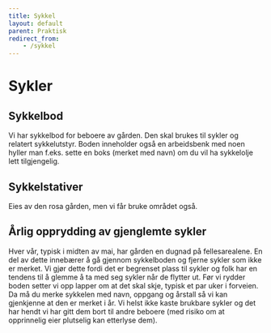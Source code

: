 ```yaml
---
title: Sykkel
layout: default
parent: Praktisk
redirect_from:
    - /sykkel
---
```


# Sykler

## Sykkelbod
Vi har sykkelbod for beboere av gården. Den skal brukes til sykler og relatert sykkelutstyr. Boden inneholder også en arbeidsbenk med noen hyller man f.eks. sette en boks (merket med navn) om du vil ha sykkelolje lett tilgjengelig.
## Sykkelstativer
Eies av den rosa gården, men vi får bruke området også.
## Årlig opprydding av gjenglemte sykler
Hver vår, typisk i midten av mai, har gården en dugnad på fellesarealene. En del av dette innebærer å gå gjennom sykkelboden og fjerne sykler som ikke er merket. Vi gjør dette fordi det er begrenset plass til sykler og folk har en tendens til å glemme å ta med seg sykler når de flytter ut. Før vi rydder boden setter vi opp lapper om at det skal skje, typisk et par uker i forveien. Da må du merke sykkelen med navn, oppgang og årstall så vi kan gjenkjenne at den er merket i år. Vi helst ikke kaste brukbare sykler og det har hendt vi har gitt dem bort til andre beboere (med risiko om at opprinnelig eier plutselig kan etterlyse dem).
